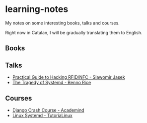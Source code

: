 # learning-notes

My notes on some interesting books, talks and courses.

Right now in Catalan, I will be gradually translating them to English.

## Books



## Talks

- [Practical Guide to Hacking RFID/NFC - Slawomir Jasek](https://github.com/canales2002/learning-notes/talks/practical-guide-rfid-nfc.md)
- [The Tragedy of Systemd - Benno Rice](https://github.com/canales2002/learning-notes/talks/tragedy-of-systemd.md)

## Courses

- [Django Crash Course - Academind](https://github.com/canales2002/learning-notes/courses/django-crash-course.md)
- [Linux Systemd - TutoriaLinux](https://github.com/canales2002/learning-notes/courses/linux-systemd)
